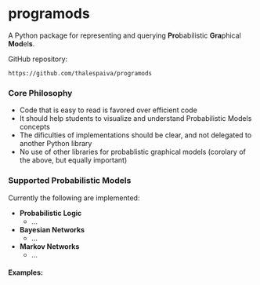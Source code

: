 # programods #
A Python package for representing and querying **Pro**babilistic **Gra**phical **Mod**el**s**.

GitHub repository:

    https://github.com/thalespaiva/programods


### Core Philosophy ###
 - Code that is easy to read is favored over efficient code
 - It should help students to visualize and understand Probabilistic Models concepts
 - The dificulties of implementations should be clear, and not delegated to another Python library
 - No use of other libraries for probablistic graphical models (corolary of the above, but equally important)

### Supported Probabilistic Models ###

Currently the following are implemented:

- **Probabilistic Logic**
  - ...
- **Bayesian Networks**
  - ...
- **Markov Networks**
  - ...

#### Examples: ####

